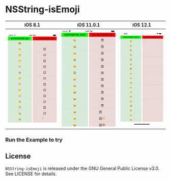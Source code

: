 # NSString-isEmoji


|iOS 8.1|iOS 11.0.1|iOS 12.1|
| --- | --- | --- |
|![Screen 1](Support/ios8.1.png)|![Screen 2](Support/ios11.0.1.png)|![Screen 3](Support/ios12.1.png)|

### Run the Example to try

## License

`NSString-isEmoji` is released under the GNU General Public License v3.0. See LICENSE for details.
